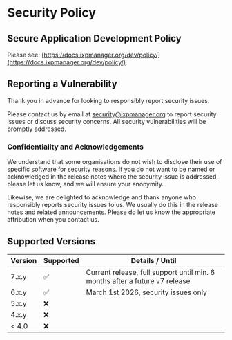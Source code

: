 # Security Policy

## Secure Application Development Policy

Please see: [https://docs.ixpmanager.org/dev/policy/](https://docs.ixpmanager.org/dev/policy/).

## Reporting a Vulnerability

Thank you in advance for looking to responsibly report security issues. 

Please contact us by email at [security@ixpmanager.org](mailto:security@ixpmanager.org) to report security issues or discuss security concerns. All security vulnerabilities will be promptly addressed.


### Confidentiality and Acknowledgements

We understand that some organisations do not wish to disclose their use of specific software for security reasons. If you do not want to be named or acknowledged in the release notes where the security issue is addressed, please let us know, and we will ensure your anonymity. 

Likewise, we are delighted to acknowledge and thank anyone who responsibly reports security issues to us. We usually do this in the release notes and related announcements. Please do let us know the appropriate attribution when you contact us.


## Supported Versions


| Version | Supported          | Details / Until                                                             |
|---------|--------------------|-----------------------------------------------------------------------------|
| 7.x.y   | :white_check_mark: | Current release, full support until min. 6 months after a future v7 release |
| 6.x.y   | :white_check_mark: | March 1st 2026, security issues only                                        |
| 5.x.y   | :x:                |                                                                             |
| 4.x.y   | :x:                |                                                                             |
| < 4.0   | :x:                |                                                                             |

